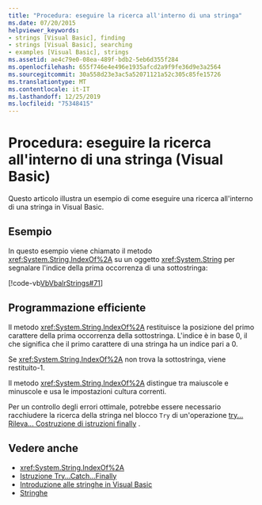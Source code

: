 ```yaml
---
title: "Procedura: eseguire la ricerca all'interno di una stringa"
ms.date: 07/20/2015
helpviewer_keywords:
- strings [Visual Basic], finding
- strings [Visual Basic], searching
- examples [Visual Basic], strings
ms.assetid: ae4c79e0-08ea-489f-bdb2-5eb6d355f284
ms.openlocfilehash: 655f746e4e496e1935afcd2a9f9fe36d9e3a2564
ms.sourcegitcommit: 30a558d23e3ac5a52071121a52c305c85fe15726
ms.translationtype: MT
ms.contentlocale: it-IT
ms.lasthandoff: 12/25/2019
ms.locfileid: "75348415"
---
```

# <a name="how-to-search-within-a-string-visual-basic"></a>Procedura: eseguire la ricerca all'interno di una stringa (Visual Basic)

Questo articolo illustra un esempio di come eseguire una ricerca all'interno di una stringa in Visual Basic.

## <a name="example"></a>Esempio

In questo esempio viene chiamato il metodo <xref:System.String.IndexOf%2A> su un oggetto <xref:System.String> per segnalare l'indice della prima occorrenza di una sottostringa:

 [!code-vb[VbVbalrStrings#71](~/samples/snippets/visualbasic/VS_Snippets_VBCSharp/VbVbalrStrings/VB/Class2.vb#71)]

## <a name="robust-programming"></a>Programmazione efficiente

Il metodo <xref:System.String.IndexOf%2A> restituisce la posizione del primo carattere della prima occorrenza della sottostringa. L'indice è in base 0, il che significa che il primo carattere di una stringa ha un indice pari a 0.

Se <xref:System.String.IndexOf%2A> non trova la sottostringa, viene restituito-1.

Il metodo <xref:System.String.IndexOf%2A> distingue tra maiuscole e minuscole e usa le impostazioni cultura correnti.

Per un controllo degli errori ottimale, potrebbe essere necessario racchiudere la ricerca della stringa nel blocco `Try` di un'operazione [try... Rileva... Costruzione di istruzioni finally](../../../language-reference/statements/try-catch-finally-statement.md) .

## <a name="see-also"></a>Vedere anche

- <xref:System.String.IndexOf%2A>
- [Istruzione Try...Catch...Finally](../../../language-reference/statements/try-catch-finally-statement.md)
- [Introduzione alle stringhe in Visual Basic](introduction-to-strings.md)
- [Stringhe](index.md)

